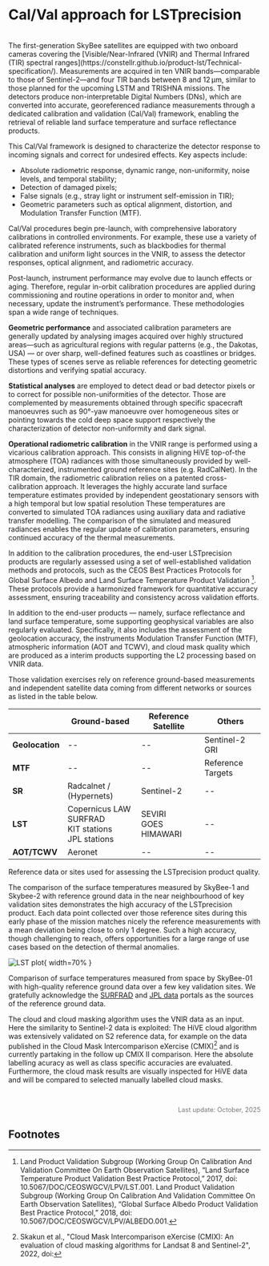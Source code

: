 # Cal/Val approach for LSTprecision 
<br>
The first-generation SkyBee satellites are equipped with two onboard cameras covering the [Visible/Near-Infrared (VNIR) and Thermal Infrared (TIR) spectral ranges](https://constellr.github.io/product-lst/Technical-specification/). Measurements are acquired in ten VNIR bands—comparable to those of Sentinel-2—and four TIR bands between 8 and 12 µm, similar to those planned for the upcoming LSTM and TRISHNA missions. The detectors produce non-interpretable Digital Numbers (DNs), which are converted into accurate, georeferenced radiance measurements through a dedicated calibration and validation (Cal/Val) framework, enabling the retrieval of reliable land surface temperature and surface reflectance  products. 
 
This Cal/Val framework is designed to characterize the detector response to incoming signals and correct for undesired effects. Key aspects include:  

- Absolute radiometric response, dynamic range, non-uniformity, noise levels, and temporal stability; 
- Detection of damaged pixels; 
- False signals (e.g., stray light or instrument self-emission in TIR); 
- Geometric parameters such as optical alignment, distortion, and Modulation Transfer Function (MTF).  

Cal/Val procedures begin pre-launch, with comprehensive laboratory calibrations in controlled environments. For example, these use a variety of calibrated reference instruments, such as blackbodies for thermal calibration and uniform light sources in the VNIR, to assess the detector responses, optical alignment, and radiometric accuracy. 
 
Post-launch, instrument performance may evolve due to launch effects or aging. Therefore, regular in-orbit calibration procedures are applied during commissioning and routine operations in order to monitor and, when necessary, update the instrument’s performance. These methodologies span a wide range of techniques. 
 
**Geometric performance** and associated calibration parameters are generally updated by analysing images acquired over highly structured areas—such as agricultural regions with regular patterns (e.g., the Dakotas, USA) — or over sharp, well-defined features such as coastlines or bridges. These types of scenes serve as reliable references for detecting geometric distortions and verifying spatial accuracy. 
 
**Statistical analyses** are employed to detect dead or bad detector pixels or to correct for possible non-uniformities of the detector. Those are complemented by measurements obtained through specific spacecraft manoeuvres such as 90°-yaw manoeuvre over homogeneous sites or pointing towards the cold deep space support respectively the characterization of detector non-uniformity and dark signal. 
 
**Operational radiometric calibration** in the VNIR range is performed using a vicarious calibration approach. This consists in aligning HiVE top-of-the atmosphere (TOA) radiances with those simultaneously provided by well-characterized, instrumented ground reference sites (e.g. RadCalNet). In the TIR domain, the radiometric calibration relies on a patented cross-calibration approach. It leverages the highly accurate land surface temperature estimates provided by independent geostationary sensors with a high temporal but low spatial resolution These temperatures are converted to simulated TOA radiances using auxiliary data and radiative transfer modelling. The comparison of the simulated and measured radiances enables the regular update of calibration parameters, ensuring continued accuracy of the thermal measurements.  

In addition to the calibration procedures, the end-user LSTprecision products are regularly assessed using a set of well-established validation methods and protocols, such as the CEOS Best Practices Protocols for Global Surface Albedo and Land Surface Temperature Product Validation [^custom-label]. These protocols provide a harmonized framework for quantitative accuracy assessment, ensuring traceability and consistency across validation efforts.  
 
In addition to the end-user products — namely, surface reflectance and land surface temperature, some supporting geophysical variables are also regularly evaluated. Specifically, it also includes the assessment of the geolocation accuracy, the instruments Modulation Transfer Function (MTF), atmospheric information (AOT and TCWV), and cloud mask quality which are produced as a interim products supporting the L2 processing based on VNIR data.  
 
Those validation exercises rely on reference ground-based measurements and independent satellite data coming from different networks or sources as listed in the table below. 

|  | Ground-based | Reference Satellite |Others|
|--|--------------|---------------------|------|
| **Geolocation** | -- | -- | Sentinel-2 GRI |
| **MTF** | -- | -- | Reference Targets |
| **SR** | Radcalnet / (Hypernets) |Sentinel-2 | -- |
| **LST** | Copernicus LAW <br> SURFRAD <br> KIT stations <br> JPL stations | SEVIRI <br> GOES <br> HIMAWARI | -- |
| **AOT/TCWV** | Aeronet | -- | -- |
<figcaption>Reference data or sites used for assessing the LSTprecision product quality.</figcaption>

<!-- Surface temperatures measured by SkyBee-1 and SkyBee-2 are being compared to the data points from these reference sites, to ensure that the mean deviation will be close to only 1 degree. Such a high accuracy, although challenging to reach, offers opportunities for a large range of use cases based on the detection of thermal anomalies.

<div style="display: flex; justify-content: center; gap: 10px;">
  <img src="https://public-data-213979744349.s3.eu-central-1.amazonaws.com/PUG/PennState_referencesite.png" style="width:45%;">
  <img src="https://public-data-213979744349.s3.eu-central-1.amazonaws.com/PUG/LaCrau_referencesite.png" style="width:45%;">
</div>
<figcaption style="text-align:center;">Example locations of reference sites.</figcaption> -->

The comparison of the surface temperatures measured by SkyBee-1 and Skybee-2 with reference ground data in the near neighbourhood of key validation sites demonstrates the high accuracy of the LSTprecision product. Each data point collected over those reference sites during this early phase of the mission matches nicely the reference measurements with a mean deviation being close to only 1 degree. Such a high accuracy, though challenging to reach, offers opportunities for a large range of use cases based on the detection of thermal anomalies.

![LST plot](https://public-data-213979744349.s3.eu-central-1.amazonaws.com/PUG/correlation_lst_surfrad_SBA01_constellr_allsites_extended_newlabels.png){ width=70% }
<figcaption>Comparison of surface temperatures measured from space by SkyBee-01 with high-quality reference ground data over a few key validation sites. We gratefully acknowledge the <a href= https://gml.noaa.gov/grad/surfrad/ >SURFRAD<a> and <a href= https://calval.jpl.nasa.gov/ >JPL data</a> portals as the sources of the reference ground data.</figcaption>

The cloud and cloud masking algorithm uses the VNIR data as an input. Here the similarity to Sentinel-2 data is exploited: The HiVE cloud algorithm was extensively validated on S2 reference data, for example on the data published in the Cloud Mask Intercomparison eXercise (CMIX)[^2] and is currently partaking in the follow up CMIX II comparison. Here the absolute labelling acuracy as well as class specific accuracies are evaluated. Furthermore, the cloud mask results are visually inspected for HiVE data and will be compared to selected manually labelled cloud masks.

<br>

<p style="text-align: right; font-size: 0.8rem; color: #777;">
  Last update: October, 2025
</p>



## Footnotes
[^custom-label]: Land Product Validation Subgroup (Working Group On Calibration And Validation Committee On Earth Observation Satellites), “Land Surface Temperature Product Validation Best Practice Protocol,” 2017, doi: 10.5067/DOC/CEOSWGCV/LPV/LST.001. 
Land Product Validation Subgroup (Working Group On Calibration And Validation Committee On Earth Observation Satellites), “Global Surface Albedo Product Validation Best Practice Protocol,” 2018, doi: 10.5067/DOC/CEOSWGCV/LPV/ALBEDO.001. 
[^2]: Skakun et al., "Cloud Mask Intercomparison eXercise (CMIX): An evaluation of cloud masking algorithms for Landsat 8 and Sentinel-2", 2022, doi: 